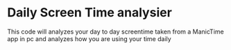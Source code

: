 # Daily Screen Time analysier

This code will analyzes your day to day screentime taken from a ManicTime app 
in pc and analyzes how you are using your time daily 

